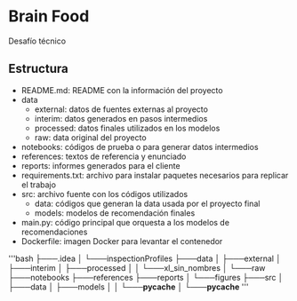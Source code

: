 # Brain Food
Desafío técnico

## Estructura

* README.md: README con la información del proyecto
* data
  * external: datos de fuentes externas al proyecto
  * interim: datos generados en pasos intermedios
  * processed: datos finales utilizados en los modelos
  * raw: data original del proyecto
* notebooks: códigos de prueba o para generar datos intermedios
* references: textos de referencia y enunciado
* reports: informes generados para el cliente
* requirements.txt: archivo para instalar paquetes necesarios para replicar el trabajo
* src: archivo fuente con los códigos utilizados
  * data: códigos que generan la data usada por el proyecto final
  * models: modelos de recomendación finales
* main.py: código principal que orquesta a los modelos de recomendaciones
* Dockerfile: imagen Docker para levantar el contenedor

'''bash
├───.idea
│   └───inspectionProfiles
├───data
│   ├───external
│   ├───interim
│   ├───processed
│   │   └───xl_sin_nombres
│   └───raw
├───notebooks
├───references
├───reports
│   └───figures
├───src
│   ├───data
│   ├───models
│   │   └───__pycache__
│   └───__pycache__
'''

